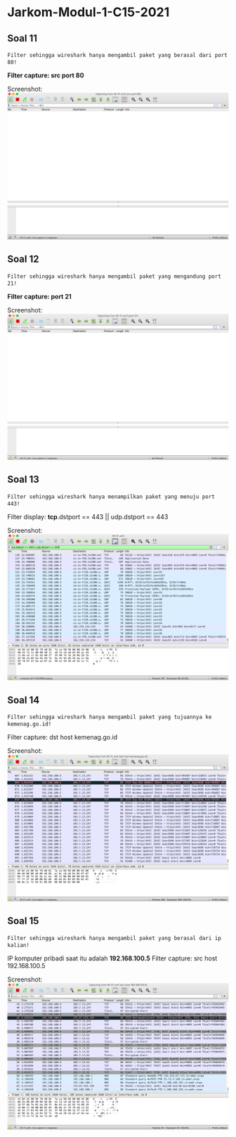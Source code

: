 # Jarkom-Modul-1-C15-2021

## Soal 11

```
Filter sehingga wireshark hanya mengambil paket yang berasal dari port 80!
```

**Filter capture: src port 80**

Screenshot:
![](./img/11.png)

## Soal 12

```
Filter sehingga wireshark hanya mengambil paket yang mengandung port 21!

```

**Filter capture: port 21**

Screenshot:
![](./img/12.png)

## Soal 13

```
Filter sehingga wireshark hanya menampilkan paket yang menuju port 443!
```

Filter display: **tcp**.dstport == 443 || udp.dstport == 443

Screenshot:
![](./img/13.png)

## Soal 14

```
Filter sehingga wireshark hanya mengambil paket yang tujuannya ke kemenag.go.id!
```

Filter capture: dst host kemenag.go.id

Screenshot:
![](./img/14.png)

## Soal 15

```
Filter sehingga wireshark hanya mengambil paket yang berasal dari ip kalian!
```

IP komputer pribadi saat itu adalah **192.168.100.5**
Filter capture: src host 192.168.100.5

Screenshot:
![](./img/15.png)
